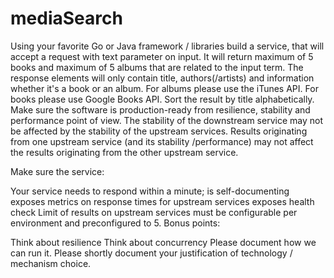 # mediaSearch
Using your favorite Go or Java framework / libraries build a service, that will accept a request with text parameter on input. It will return maximum of 5 books and maximum of 5 albums that are related to the input term. The response elements will only contain title, authors(/artists) and information whether it's a book or an album. For albums please use the iTunes API. For books please use Google Books API. Sort the result by title alphabetically. Make sure the software is production-ready from resilience, stability and performance point of view. The stability of the downstream service may not be affected by the stability of the upstream services. Results originating from one upstream service (and its stability /performance) may not affect the results originating from the other upstream service.

Make sure the service:

Your service needs to respond within a minute;
is self-documenting
exposes metrics on response times for upstream services
exposes health check
Limit of results on upstream services must be configurable per environment and preconfigured to 5.
Bonus points:

Think about resilience
Think about concurrency
Please document how we can run it. Please shortly document your justification of technology / mechanism choice.
